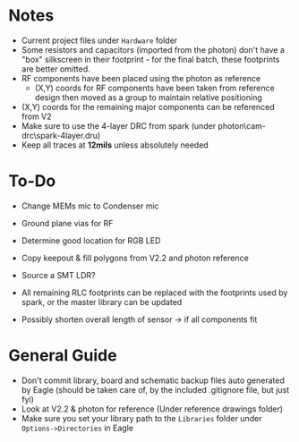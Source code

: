 # Notes
* Current project files under `Hardware` folder
* Some resistors and capacitors (imported from the photon) don't have a "box" silkscreen in their footprint - for the final batch, these footprints are better omitted.
* RF components have been placed using the photon as reference
  * (X,Y) coords for RF components have been taken from reference design then moved as a group to maintain relative positioning
* (X,Y) coords for the remaining major components can be referenced from V2
* Make sure to use the 4-layer DRC from spark (under photon\cam-drc\spark-4layer.dru)
* Keep all traces at **12mils** unless absolutely needed

# To-Do
* Change MEMs mic to Condenser mic
* Ground plane vias for RF
* Determine good location for RGB LED
* Copy keepout & fill polygons from V2.2 and photon reference
* Source a SMT LDR?
* All remaining RLC footprints can be replaced with the footprints used by spark, or the master library can be updated

* Possibly shorten overall length of sensor -> if all components fit

# General Guide
* Don't commit library, board and schematic backup files auto generated by Eagle (should be taken care of, by the included .gitignore file, but just fyi)
* Look at V2.2 & photon for reference (Under reference drawings folder)
* Make sure you set your library path to the `Libraries` folder under `Options->Directories` in Eagle
